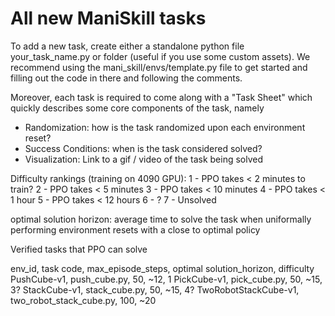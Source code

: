 # All new ManiSkill tasks

To add a new task, create either a standalone python file your_task_name.py or folder (useful if you use some custom assets). We recommend using the mani_skill/envs/template.py file to get started and filling out the code in there and following the comments.

Moreover, each task is required to come along with a "Task Sheet" which quickly describes some core components of the task, namely
- Randomization: how is the task randomized upon each environment reset?
- Success Conditions: when is the task considered solved?
- Visualization: Link to a gif / video of the task being solved


Difficulty rankings (training on 4090 GPU): 
1 - PPO takes < 2 minutes to train?
2 - PPO takes < 5 minutes
3 - PPO takes < 10 minutes
4 - PPO takes < 1 hour
5 - PPO takes < 12 hours
6 - ?
7 - Unsolved

optimal solution horizon: average time to solve the task when uniformally performing environment resets with a close to optimal policy 

Verified tasks that PPO can solve

env_id, task code, max_episode_steps, optimal solution_horizon, difficulty
PushCube-v1, push_cube.py, 50, ~12, 1
PickCube-v1, pick_cube.py, 50, ~15, 3?
StackCube-v1, stack_cube.py, 50, ~15, 4?
TwoRobotStackCube-v1, two_robot_stack_cube.py, 100, ~20